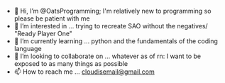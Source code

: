 - 👋 Hi, I’m @OatsProgramming; I'm relatively new to programming so please be patient with me
- 👀 I’m interested in ... trying to recreate SAO without the negatives/ "Ready Player One"
- 🌱 I’m currently learning ... python and the fundamentals of the coding language
- 💞️ I’m looking to collaborate on ... whatever as of rn: I want to be exposed to as many things as possible
- 📫 How to reach me ... cloudisemail@gmail.com

<!---
OatsProgramming/OatsProgramming is a ✨ special ✨ repository because its `README.md` (this file) appears on your GitHub profile.
You can click the Preview link to take a look at your changes.
--->

